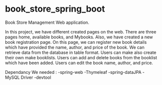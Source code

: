 # book_store_spring_boot
Book Store Management Web application.

In this project, we have different created pages on the web. There are three pages home, available books, and Mybooks. Also, we have created a new book registration page. On this page,  we can register new book details which have provided the name, author, and price of the book. We can retrieve data from the database in table format. 
Users can make also create their own make booklists.
Users can add and delete books from the booklist which have been added.
Users can edit the book name, author, and price.

Dependancy We needed :
  -spring-web
  -Thymeleaf
  -spring-dataJPA
  -MySQL Driver
  -devtool
